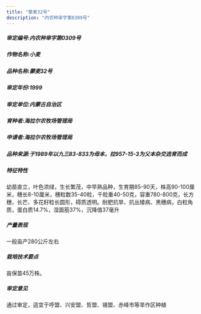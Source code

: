 ```yaml
---
title: "蒙麦32号"
description: "内农种审字第0309号"
---
```

##### 审定编号:内农种审字第0309号

##### 作物名称:小麦

##### 品种名称:蒙麦32号

##### 审定年份:1999

##### 审定单位:内蒙古自治区

##### 育种者:海拉尔农牧场管理局

##### 申请者:海拉尔农牧场管理局

##### 品种来源:于1989年以九三83-833为母本，拉957-15-3为父本杂交选育而成


##### 特征特性
幼苗直立，叶色浓绿，生长繁茂，中早熟品种，生育期85-90天，株高90-100厘米，穗长8-10厘米，穗粒数35-40粒，千粒重40-50克，容重780-800克，长方穗，长芒、多花籽粒长圆形，碍质透明。耐肥抗旱、抗丛矮病、黑穗病，白粒角质，蛋白质14.7%，湿面筋37%，沉降值37毫升


##### 产量表现
一般亩产280公斤左右


##### 栽培技术要点
亩保苗45万株。

##### 审定意见
通过审定，适宜于呼盟、兴安盟、哲盟、锡盟、赤峰市等旱作区种植


